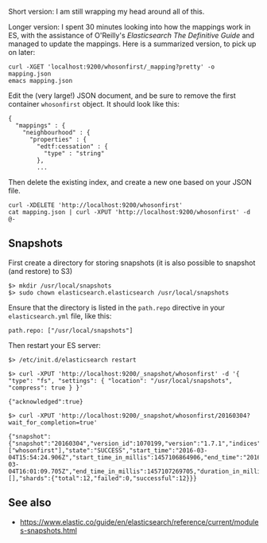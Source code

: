 Short version: I am still wrapping my head around all of this.

Longer version: I spent 30 minutes looking into how the mappings work in ES,
with the assistance of O'Reilly's *Elasticsearch The Definitive Guide* and
managed to update the mappings. Here is a summarized version, to pick up on
later:

```
curl -XGET 'localhost:9200/whosonfirst/_mapping?pretty' -o mapping.json
emacs mapping.json
```

Edit the (very large!) JSON document, and be sure to remove the first container
`whosonfirst` object. It should look like this:

```
{
  "mappings" : {
    "neighbourhood" : {
      "properties" : {
        "edtf:cessation" : {
          "type" : "string"
        },
        ...
```

Then delete the existing index, and create a new one based on your JSON file.

```
curl -XDELETE 'http://localhost:9200/whosonfirst'
cat mapping.json | curl -XPUT 'http://localhost:9200/whosonfirst' -d @-
```

## Snapshots

First create a directory for storing snapshots (it is also possible to snapshot (and restore) to S3)

```
$> mkdir /usr/local/snapshots
$> sudo chown elasticsearch.elasticsearch /usr/local/snapshots
```

Ensure that the directory is listed in the `path.repo` directive in your `elasticsearch.yml` file, like this:

```
path.repo: ["/usr/local/snapshots"]
```

Then restart your ES server:

```
$> /etc/init.d/elasticsearch restart
```

```
$> curl -XPUT 'http://localhost:9200/_snapshot/whosonfirst' -d '{ "type": "fs", "settings": { "location": "/usr/local/snapshots", "compress": true } }'

{"acknowledged":true}

$> curl -XPUT 'http://localhost:9200/_snapshot/whosonfirst/20160304?wait_for_completion=true'

{"snapshot":{"snapshot":"20160304","version_id":1070199,"version":"1.7.1","indices":["whosonfirst"],"state":"SUCCESS","start_time":"2016-03-04T15:54:24.906Z","start_time_in_millis":1457106864906,"end_time":"2016-03-04T16:01:09.705Z","end_time_in_millis":1457107269705,"duration_in_millis":404799,"failures":[],"shards":{"total":12,"failed":0,"successful":12}}}
```

## See also

* https://www.elastic.co/guide/en/elasticsearch/reference/current/modules-snapshots.html

